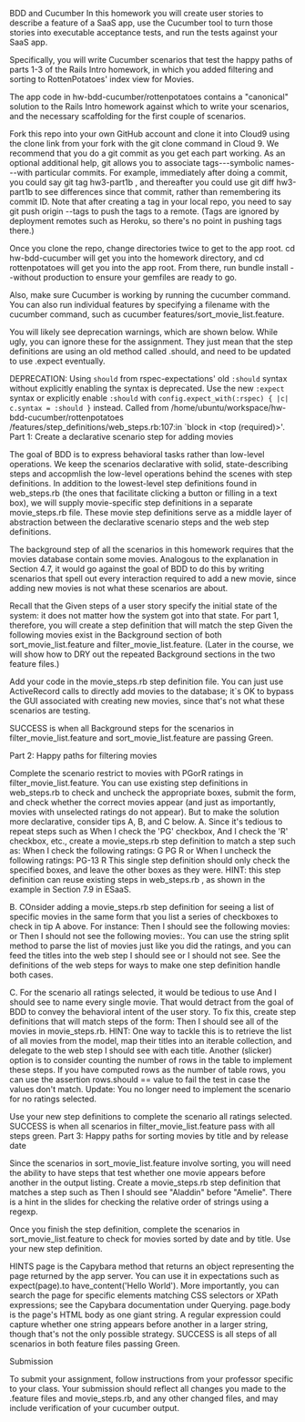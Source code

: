 BDD and Cucumber
In this homework you will create user stories to describe a feature of a SaaS app, use the Cucumber tool to turn those stories into executable acceptance tests, and run the tests against your SaaS app.

Specifically, you will write Cucumber scenarios that test the happy paths of parts 1-3 of the Rails Intro homework, in which you added filtering and sorting to RottenPotatoes' index view for Movies.

The app code in hw-bdd-cucumber/rottenpotatoes contains a "canonical" solution to the Rails Intro homework against which to write your scenarios, and the necessary scaffolding for the first couple of scenarios.

Fork this repo into your own GitHub account and clone it into Cloud9 using the clone link from your fork with the git clone command in Cloud 9. We recommend that you do a git commit as you get each part working. As an optional additional help, git allows you to associate tags---symbolic names---with particular commits. For example, immediately after doing a commit, you could say git tag hw3-part1b , and thereafter you could use git diff hw3-part1b to see differences since that commit, rather than remembering its commit ID. Note that after creating a tag in your local repo, you need to say git push origin --tags to push the tags to a remote. (Tags are ignored by deployment remotes such as Heroku, so there's no point in pushing tags there.)

Once you clone the repo, change directories twice to get to the app root. cd hw-bdd-cucumber will get you into the homework directory, and cd rottenpotatoes will get you into the app root. From there, run bundle install --without production to ensure your gemfiles are ready to go.

Also, make sure Cucumber is working by running the cucumber command. You can also run individual features by specifying a filename with the cucumber command, such as cucumber features/sort_movie_list.feature.

You will likely see deprecation warnings, which are shown below. While ugly, you can ignore these for the assignment. They just mean that the step definitions are using an old method called .should, and need to be updated to use .expect eventually.

DEPRECATION: Using `should` from rspec-expectations' old `:should` 
syntax without explicitly enabling the syntax is deprecated. Use 
the new `:expect` syntax or explicitly enable `:should` with 
`config.expect_with(:rspec) { |c| c.syntax = :should }` instead. 
Called from /home/ubuntu/workspace/hw-bdd-cucumber/rottenpotatoes
/features/step_definitions/web_steps.rb:107:in `block in <top 
(required)>'.
Part 1: Create a declarative scenario step for adding movies

The goal of BDD is to express behavioral tasks rather than low-level operations. We keep the scenarios declarative with solid, state-describing steps and accopmlish the low-level operations behind the scenes with step definitions. In addition to the lowest-level step definitions found in web_steps.rb (the ones that facilitate clicking a button or filling in a text box), we will supply movie-specific step definitions in a separate movie_steps.rb file. These movie step definitions serve as a middle layer of abstraction between the declarative scenario steps and the web step definitions.

The background step of all the scenarios in this homework requires that the movies database contain some movies. Analogous to the explanation in Section 4.7, it would go against the goal of BDD to do this by writing scenarios that spell out every interaction required to add a new movie, since adding new movies is not what these scenarios are about.

Recall that the Given steps of a user story specify the initial state of the system: it does not matter how the system got into that state. For part 1, therefore, you will create a step definition that will match the step Given the following movies exist in the Background section of both sort_movie_list.feature and filter_movie_list.feature. (Later in the course, we will show how to DRY out the repeated Background sections in the two feature files.)

Add your code in the movie_steps.rb step definition file. You can just use ActiveRecord calls to directly add movies to the database; it`s OK to bypass the GUI associated with creating new movies, since that's not what these scenarios are testing.

SUCCESS is when all Background steps for the scenarios in filter_movie_list.feature and sort_movie_list.feature are passing Green.

Part 2: Happy paths for filtering movies

Complete the scenario restrict to movies with PGorR ratings in filter_movie_list.feature. You can use existing step definitions in web_steps.rb to check and uncheck the appropriate boxes, submit the form, and check whether the correct movies appear (and just as importantly, movies with unselected ratings do not appear). But to make the solution more declarative, consider tips A, B, and C below.
A. Since it's tedious to repeat steps such as When I check the 'PG' checkbox, And I check the 'R' checkbox, etc., create a movie_steps.rb step definition to match a step such as: When I check the following ratings: G PG R or When I uncheck the following ratings: PG-13 R This single step definition should only check the specified boxes, and leave the other boxes as they were. HINT: this step definition can reuse existing steps in web_steps.rb , as shown in the example in Section 7.9 in ESaaS.

B. COnsider adding a movie_steps.rb step definition for seeing a list of specific movies in the same form that you list a series of checkboxes to check in tip A above. For instance: Then I should see the following movies: or Then I should not see the following movies:. You can use the string split method to parse the list of movies just like you did the ratings, and you can feed the titles into the web step I should see or I should not see. See the definitions of the web steps for ways to make one step definition handle both cases.

C. For the scenario all ratings selected, it would be tedious to use And I should see to name every single movie. That would detract from the goal of BDD to convey the behavioral intent of the user story. To fix this, create step definitions that will match steps of the form: Then I should see all of the movies in movie_steps.rb. HINT: One way to tackle this is to retrieve the list of all movies from the model, map their titles into an iterable collection, and delegate to the web step I should see with each title. Another (slicker) option is to consider counting the number of rows in the table to implement these steps. If you have computed rows as the number of table rows, you can use the assertion rows.should == value to fail the test in case the values don't match. Update: You no longer need to implement the scenario for no ratings selected.

Use your new step definitions to complete the scenario all ratings selected. SUCCESS is when all scenarios in filter_movie_list.feature pass with all steps green.
Part 3: Happy paths for sorting movies by title and by release date

Since the scenarios in sort_movie_list.feature involve sorting, you will need the ability to have steps that test whether one movie appears before another in the output listing. Create a movie_steps.rb step definition that matches a step such as Then I should see "Aladdin" before "Amelie". There is a hint in the slides for checking the relative order of strings using a regexp.

Once you finish the step definition, complete the scenarios in sort_movie_list.feature to check for movies sorted by date and by title. Use your new step definition.

HINTS
page is the Capybara method that returns an object representing the page returned by the app server. You can use it in expectations such as expect(page).to have_content('Hello World'). More importantly, you can search the page for specific elements matching CSS selectors or XPath expressions; see the Capybara documentation under Querying.
page.body is the page's HTML body as one giant string.
A regular expression could capture whether one string appears before another in a larger string, though that's not the only possible strategy.
SUCCESS is all steps of all scenarios in both feature files passing Green.

Submission

To submit your assignment, follow instructions from your professor specific to your class. Your submission should reflect all changes you made to the .feature files and movie_steps.rb, and any other changed files, and may include verification of your cucumber output.
